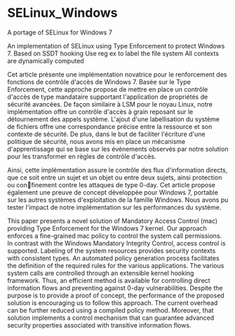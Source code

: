 # SELinux_Windows
A portage of SELinux for Windows 7

An implementation of SELinux using Type Enforcement to protect Windows 7.
Based on SSDT hooking
Use reg ex to label the file system
All contexts are dynamically computed



Cet article présente une implémentation novatrice pour le renforcement des fonctions de contrôle d'accès de Windows 7. Basée sur le Type Enforcement, cette approche propose de mettre en place un contrôle d'accès de type mandataire supportant l'application de propriétés de sécurité avancées.
De façon similaire à LSM pour le noyau Linux, notre implémentation offre un contrôle d'accès à grain reposant sur le détournement des appels système. L'ajout d'une labellisation du système de fichiers offre une correspondance précise entre la ressource et son contexte de sécurité. De plus, dans le but de faciliter l'écriture d'une politique de sécurité, nous avons mis en place un mécanisme d'apprentissage qui se base sur les événements observés par notre solution pour les transformer en règles de contrôle d'accès.

Ainsi, cette implémentation assure le contrôle des flux d'information directs, que ce soit entre un sujet et un objet ou entre deux sujets, ainsi protection ou confinement contre les attaques de type 0-day. Cet article propose également une preuve de concept développée pour Windows 7, portable sur les autres systèmes d'exploitation de la famille Windows. Nous avons pu tester l'impact de notre implémentation sur les performances du système. 


This paper presents a novel solution of Mandatory Access Control (mac) providing Type Enforcement for the Windows 7 kernel. Our approach enforces a fine-grained mac policy to control the system call permissions. In contrast with the Windows Mandatory Integrity Control, access control is supported. Labeling of the system resources provides security contexts with consistent types. An automated policy generation process facilitates the definition of the required rules for the various applications. The various system calls are controlled through an extensible kernel hooking framework. Thus, an efficient method is available for controlling direct information flows and preventing against 0-day vulnerabilities. Despite the purpose is to provide a proof of concept, the performance of the proposed solution is encouraging us to follow this approach. The current overhead can be further reduced using a compiled policy method. Moreover, that solution implements a control mechanism that can guarantee advanced security properties associated with transitive information flows.
